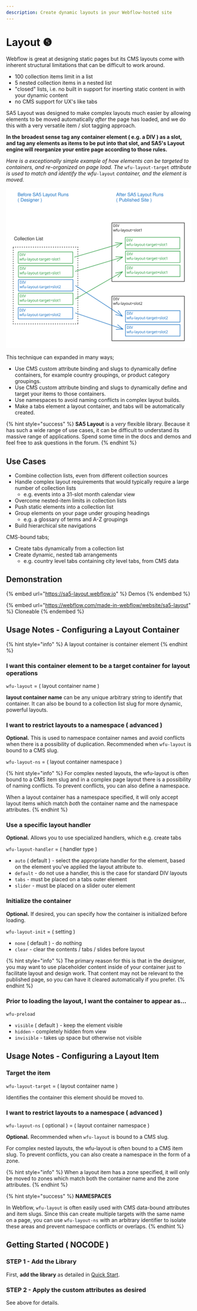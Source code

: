 ```yaml
---
description: Create dynamic layouts in your Webflow-hosted site
---
```


# Layout ❺

Webflow is great at designing static pages but its CMS layouts come with inherent structural limitations that can be difficult to work around.

* 100 collection items limit in a list
* 5 nested collection items in a nested list
* "closed" lists, i.e. no built in support for inserting static content in with your dynamic content
* no CMS support for UX's like tabs&#x20;

SA5 Layout was designed to make complex layouts much easier by allowing elements to be moved automatically _after_ the page has loaded, and we do this with a very versatile item / slot tagging approach.&#x20;

**In the broadest sense tag any container element ( e.g. a DIV ) as a slot, and tag any elements as items to be put into that slot, and SA5's Layout engine will reorganize your entire page according to those rules.**&#x20;

_Here is a exceptionally simple example of how elements can be targeted to containers, and re-organized on page load.  The_ `wfu-layout-target` _attribute is used to match and identify the wfu_`-layout` _container, and the element is moved._

<img src="../../.gitbook/assets/file.excalidraw (2) (1) (1).svg" alt="" class="gitbook-drawing">

This technique can expanded in many ways;

* Use CMS custom attribute binding and slugs to dynamically define containers, for example country groupings, or product category groupings.&#x20;
* Use CMS custom attribute binding and slugs to dynamically define and target your items to those containers.&#x20;
* Use namespaces to avoid naming conflicts in complex layout builds.&#x20;
* Make a tabs element a layout container, and tabs will be automatically created.  &#x20;

{% hint style="success" %}
**SA5 Layout** is a _very_ flexible library. Because it has such a wide range of use cases, it can be difficult to understand its massive range of applications. Spend some time in the docs and demos and feel free to ask questions in the forum.&#x20;
{% endhint %}

## Use Cases

* Combine collection lists, even from different collection sources
* Handle complex layout requirements that would typically require a large number of collection lists
  * e.g. events into a 31-slot month calendar view&#x20;
* Overcome nested-item limits in collection lists
* Push static elements into a collection list&#x20;
* Group elements on your page under grouping headings&#x20;
  * e.g. a glossary of terms and A-Z groupings&#x20;
* Build hierarchical site navigations

CMS-bound tabs;&#x20;

* Create tabs dynamically from a collection list
* Create dynamic, nested tab arrangements
  * e.g. country level tabs containing city level tabs, from CMS data&#x20;

## Demonstration

{% embed url="https://sa5-layout.webflow.io" %}
Demos
{% endembed %}

{% embed url="https://webflow.com/made-in-webflow/website/sa5-layout" %}
Cloneable
{% endembed %}

## Usage Notes - Configuring a Layout Container

{% hint style="info" %}
A layout container is container element
{% endhint %}

### I want this container element to be a target container for layout operations&#x20;

`wfu-layout` = ( layout container name )&#x20;

**layout container name** can be any unique arbitrary string to identify that container. It can also be bound to a collection list slug for more dynamic, powerful layouts. &#x20;

### I want to restrict layouts to a namespace ( advanced )&#x20;

**Optional.** This is used to namespace container names and avoid conflicts when there is a possibility of duplication.  Recommended when `wfu-layout` is bound to a CMS slug.&#x20;

`wfu-layout-ns` = ( layout container namespace )

{% hint style="info" %}
For complex nested layouts, the wfu-layout is often bound to a CMS item slug and in a complex page layout there is a possibility of naming conflicts. To prevent conflicts, you can also define a namespace.&#x20;

When a layout container has a namespace specified, it will only accept layout items which match _both_ the container name and the namespace attributes.&#x20;
{% endhint %}

### Use a specific layout handler

**Optional.** Allows you to use specialized handlers, which e.g. create tabs&#x20;

`wfu-layout-handler` = ( handler type )

* `auto` ( default ) - select the appropriate handler for the element, based on the element you've applied the layout attribute to.&#x20;
* `default` - do not use a handler, this is the case for standard DIV layouts&#x20;
* `tabs` - must be placed on a tabs outer element &#x20;
* `slider` - must be placed on a slider outer element

### Initialize the container

**Optional.** If desired, you can specify how the container is initialized before loading.&#x20;

`wfu-layout-init` = ( setting )

* `none` ( default ) - do nothing&#x20;
* `clear` - clear the contents / tabs / slides before layout&#x20;

{% hint style="info" %}
The primary reason for this is that in the designer, you may want to use placeholder content inside of your container just to facilitate layout and design work.  That content may not be relevant to the published page, so you can have it cleared automatically if you prefer.&#x20;
{% endhint %}

### Prior to loading the layout, I want the container to appear as...&#x20;

`wfu-preload`&#x20;

* `visible` ( default ) - keep the element visible&#x20;
* `hidden` - completely hidden from view
* `invisible` - takes up space but otherwise not visible&#x20;

## Usage Notes - Configuring a Layout Item

### Target the item

`wfu-layout-target` = ( layout container name )

Identifies the container this element should be moved to.&#x20;

### I want to restrict layouts to a namespace ( advanced )&#x20;

`wfu-layout-ns` ( optional ) = ( layout container namespace )

**Optional.** Recommended when `wfu-layout` is bound to a CMS slug. &#x20;

For complex nested layouts, the wfu-layout is often bound to a CMS item slug. To prevent conflicts, you can also create a namespace in the form of a zone.&#x20;

{% hint style="info" %}
When a layout item has a zone specified, it will only be moved to zones which match both the container name and the zone attributes.&#x20;
{% endhint %}

{% hint style="success" %}
**NAMESPACES**

In Webflow, `wfu-layout` is often easily used with CMS data-bound attributes and item slugs.  Since this can create multiple targets with the same name on a page, you can use `wfu-layout-ns` with an arbitrary identifier to isolate these areas and prevent namespace conflicts or overlaps.&#x20;
{% endhint %}

## Getting Started ( NOCODE ) <a href="#getting-started-nocode" id="getting-started-nocode"></a>

### STEP 1 - Add the Library <a href="#step-1---add-the-library" id="step-1---add-the-library"></a>

First, **add the library** as detailed in [Quick Start](../../sa5-html/quick-start.md).&#x20;

### STEP 2 - Apply the custom attributes as desired <a href="#step-2---apply-wfu-decode-to-the-html-embed-element-you-want-to-decode" id="step-2---apply-wfu-decode-to-the-html-embed-element-you-want-to-decode"></a>

See above for details.



